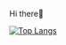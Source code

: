 Hi there👋

[![Top Langs](https://github-readme-stats.vercel.app/api/top-langs/?username=jin1125)](https://github.com/jin1125)
